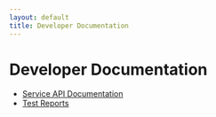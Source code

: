 ```yaml
---
layout: default
title: Developer Documentation
---
```


# Developer Documentation

* [Service API Documentation](services)
* [Test Reports](tests)